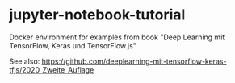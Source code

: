 # jupyter-notebook-tutorial
Docker environment for examples from book "Deep Learning mit TensorFlow, Keras und TensorFlow.js"

See also: https://github.com/deeplearning-mit-tensorflow-keras-tfjs/2020_Zweite_Auflage
